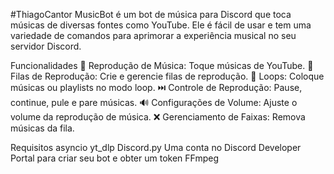 #ThiagoCantor
MusicBot é um bot de música para Discord que toca músicas de diversas fontes como YouTube. Ele é fácil de usar e tem uma variedade de comandos para aprimorar a experiência musical no seu servidor Discord.

Funcionalidades
🎵 Reprodução de Música: Toque músicas de YouTube.
📜 Filas de Reprodução: Crie e gerencie filas de reprodução.
🔄 Loops: Coloque músicas ou playlists no modo loop.
⏭️ Controle de Reprodução: Pause, continue, pule e pare músicas.
🔊 Configurações de Volume: Ajuste o volume da reprodução de música.
❌ Gerenciamento de Faixas: Remova músicas da fila.

Requisitos
asyncio
yt_dlp
Discord.py 
Uma conta no Discord Developer Portal para criar seu bot e obter um token
FFmpeg
